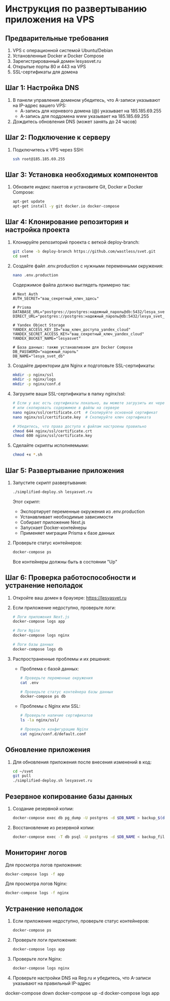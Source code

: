 # Инструкция по развертыванию приложения на VPS

## Предварительные требования

1. VPS с операционной системой Ubuntu/Debian
2. Установленные Docker и Docker Compose
3. Зарегистрированный домен lesyasvet.ru
4. Открытые порты 80 и 443 на VPS
5. SSL-сертификаты для домена

## Шаг 1: Настройка DNS

1. В панели управления доменом убедитесь, что A-записи указывают на IP-адрес вашего VPS:
   - А-запись для корневого домена (@) указывает на 185.185.69.255
   - А-запись для поддомена www указывает на 185.185.69.255
2. Дождитесь обновления DNS (может занять до 24 часов)

## Шаг 2: Подключение к серверу

1. Подключитесь к VPS через SSH:
   ```bash
   ssh root@185.185.69.255
   ```

## Шаг 3: Установка необходимых компонентов

1. Обновите индекс пакетов и установите Git, Docker и Docker Compose:
   ```bash
   apt-get update
   apt-get install -y git docker.io docker-compose
   ```

## Шаг 4: Клонирование репозитория и настройка проекта

1. Клонируйте репозиторий проекта с веткой deploy-branch:
   ```bash
   git clone -b deploy-branch https://github.com/wastless/svet.git
   cd svet
   ```

2. Создайте файл .env.production с нужными переменными окружения:
   ```bash
   nano .env.production
   ```

   Содержимое файла должно выглядеть примерно так:
   ```
   # Next Auth
   AUTH_SECRET="ваш_секретный_ключ_здесь"
   
   # Prisma
   DATABASE_URL="postgres://postgres:надежный_пароль@db:5432/lesya_svet_db"
   DIRECT_URL="postgres://postgres:надежный_пароль@db:5432/lesya_svet_db"
   
   # Yandex Object Storage
   YANDEX_ACCESS_KEY_ID="ваш_ключ_доступа_yandex_cloud"
   YANDEX_SECRET_ACCESS_KEY="ваш_секретный_ключ_yandex_cloud"
   YANDEX_BUCKET_NAME="lesyasvet"
   
   # База данных: также устанавливаем для Docker Compose
   DB_PASSWORD="надежный_пароль"
   DB_NAME="lesya_svet_db"
   ```

3. Создайте директории для Nginx и подготовьте SSL-сертификаты:
   ```bash
   mkdir -p nginx/ssl
   mkdir -p nginx/logs
   mkdir -p nginx/conf.d
   ```

4. Загрузите ваши SSL-сертификаты в папку nginx/ssl:
   ```bash
   # Если у вас есть сертификаты локально, вы можете загрузить их через SCP
   # или скопировать содержимое в файлы на сервере
   nano nginx/ssl/certificate.crt  # Скопируйте основной сертификат
   nano nginx/ssl/certificate.key  # Скопируйте ключ сертификата
   
   # Убедитесь, что права доступа к файлам настроены правильно
   chmod 644 nginx/ssl/certificate.crt
   chmod 600 nginx/ssl/certificate.key
   ```

5. Сделайте скрипты исполняемыми:
   ```bash
   chmod +x *.sh
   ```

## Шаг 5: Развертывание приложения

1. Запустите скрипт развертывания:
   ```bash
   ./simplified-deploy.sh lesyasvet.ru
   ```

   Этот скрипт:
   - Экспортирует переменные окружения из .env.production
   - Устанавливает необходимые зависимости
   - Собирает приложение Next.js
   - Запускает Docker-контейнеры
   - Применяет миграции Prisma к базе данных

2. Проверьте статус контейнеров:
   ```bash
   docker-compose ps
   ```

   Все контейнеры должны быть в состоянии "Up"

## Шаг 6: Проверка работоспособности и устранение неполадок

1. Откройте ваш домен в браузере: https://lesyasvet.ru

2. Если приложение недоступно, проверьте логи:
   ```bash
   # Логи приложения Next.js
   docker-compose logs app
   
   # Логи Nginx
   docker-compose logs nginx
   
   # Логи базы данных
   docker-compose logs db
   ```

3. Распространенные проблемы и их решения:
   
   - Проблема с базой данных:
     ```bash
     # Проверьте переменные окружения
     cat .env
     
     # Проверьте статус контейнера базы данных
     docker-compose ps db
     ```
   
   - Проблемы с Nginx или SSL:
     ```bash
     # Проверьте наличие сертификатов
     ls -la nginx/ssl/
     
     # Проверьте конфигурацию Nginx
     cat nginx/conf.d/default.conf
     ```

## Обновление приложения

1. Для обновления приложения после внесения изменений в код:
   ```bash
   cd ~/svet
   git pull
   ./simplified-deploy.sh lesyasvet.ru
   ```

## Резервное копирование базы данных

1. Создание резервной копии:
   ```bash
   docker-compose exec db pg_dump -U postgres -d $DB_NAME > backup_$(date +%Y%m%d).sql
   ```

2. Восстановление из резервной копии:
   ```bash
   docker-compose exec -T db psql -U postgres -d $DB_NAME < backup_filename.sql
   ```

## Мониторинг логов

Для просмотра логов приложения:

```bash
docker-compose logs -f app
```

Для просмотра логов Nginx:

```bash
docker-compose logs -f nginx
```

## Устранение неполадок

1. Если приложение недоступно, проверьте статус контейнеров:
   ```bash
   docker-compose ps
   ```

2. Проверьте логи приложения:
   ```bash
   docker-compose logs app
   ```

3. Проверьте логи Nginx:
   ```bash
   docker-compose logs nginx
   ```

4. Проверьте настройки DNS на Reg.ru и убедитесь, что A-записи указывают на правильный IP-адрес 


docker-compose down
docker-compose up -d
docker-compose logs app